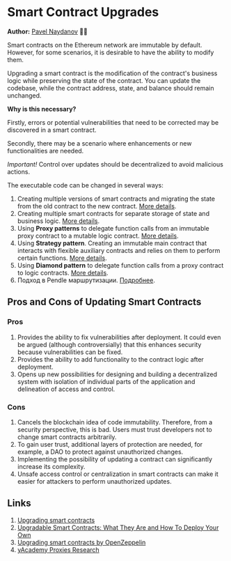 # Smart Contract Upgrades

**Author:** [Pavel Naydanov](https://github.com/PavelNaydanov) 🕵️‍♂️

Smart contracts on the Ethereum network are immutable by default. However, for some scenarios, it is desirable to have the ability to modify them.

Upgrading a smart contract is the modification of the contract's business logic while preserving the state of the contract. You can update the codebase, while the contract address, state, and balance should remain unchanged.

**Why is this necessary?**

Firstly, errors or potential vulnerabilities that need to be corrected may be discovered in a smart contract.

Secondly, there may be a scenario where enhancements or new functionalities are needed.

_Important!_ Control over updates should be decentralized to avoid malicious actions.

The executable code can be changed in several ways:

1. Creating multiple versions of smart contracts and migrating the state from the old contract to the new contract. [More details](./method-1/readme.md).
2. Creating multiple smart contracts for separate storage of state and business logic. [More details](./method-2/readme.md).
3. Using **Proxy patterns** to delegate function calls from an immutable proxy contract to a mutable logic contract. [More details](./method-3/readme.md).
4. Using **Strategy pattern**. Creating an immutable main contract that interacts with flexible auxiliary contracts and relies on them to perform certain functions. [More details](./method-4/readme.md).
5. Using **Diamond pattern** to delegate function calls from a proxy contract to logic contracts. [More details](./method-5/readme.md).
6. Подход в Pendle маршрутизации. [Подробнее](./method-6/README.md).

## Pros and Cons of Updating Smart Contracts

### Pros

1. Provides the ability to fix vulnerabilities after deployment. It could even be argued (although controversially) that this enhances security because vulnerabilities can be fixed.
2. Provides the ability to add functionality to the contract logic after deployment.
3. Opens up new possibilities for designing and building a decentralized system with isolation of individual parts of the application and delineation of access and control.

### Cons
1. Cancels the blockchain idea of code immutability. Therefore, from a security perspective, this is bad. Users must trust developers not to change smart contracts arbitrarily.
2. To gain user trust, additional layers of protection are needed, for example, a DAO to protect against unauthorized changes.
3. Implementing the possibility of updating a contract can significantly increase its complexity.
4. Unsafe access control or centralization in smart contracts can make it easier for attackers to perform unauthorized updates.

## Links
1. [Upgrading smart contracts](https://ethereum.org/en/developers/docs/smart-contracts/upgrading/)
2. [Upgradable Smart Contracts: What They Are and How To Deploy Your Own](https://blog.chain.link/upgradable-smart-contracts/)
3. [Upgrading smart contracts by OpenZeppelin](https://docs.openzeppelin.com/learn/upgrading-smart-contracts#whats-in-an-upgrade)
4. [yAcademy Proxies Research](https://proxies.yacademy.dev/)
